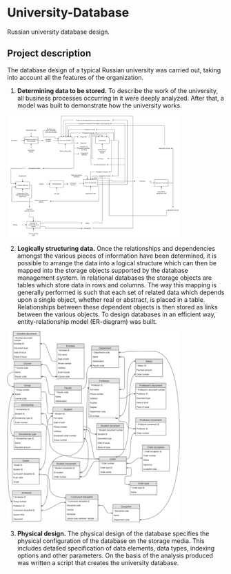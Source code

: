 # University-Database
Russian university database design.

## Project description
The database design of a typical Russian university was carried out, taking into account all the features of the organization.

1. **Determining data to be stored.** To describe the work of the university, all business processes occurring in it were deeply analyzed. After that, a model was built to demonstrate how the university works.

<img src="images/uni_model.jpg" width="400" />

2. **Logically structuring data.** Once the relationships and dependencies amongst the various pieces of information have been determined, it is possible to arrange the data into a logical structure which can then be mapped into the storage objects supported by the database management system. In relational databases the storage objects are tables which store data in rows and columns. The way this mapping is generally performed is such that each set of related data which depends upon a single object, whether real or abstract, is placed in a table. Relationships between these dependent objects is then stored as links between the various objects. To design databases in an efficient way, entity-relationship model (ER-diagram) was built.

<img src="images/ER.jpg" width="400" />

3. **Physical design.** The physical design of the database specifies the physical configuration of the database on the storage media. This includes detailed specification of data elements, data types, indexing options and other parameters. On the basis of the analysis produced was written a script that creates the university database.
